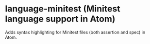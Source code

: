 # language-minitest (Minitest language support in Atom)

Adds syntax highlighting for Minitest files (both assertion and spec) in Atom.
